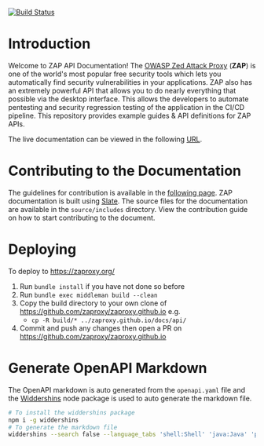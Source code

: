 [![Build Status](https://travis-ci.com/zaproxy/zap-api-docs.svg?branch=master)](https://travis-ci.com/zaproxy/zap-api-docs)

# Introduction

Welcome to ZAP API Documentation! The [OWASP Zed Attack Proxy](https://www.owasp.org/index.php/OWASP_Zed_Attack_Proxy_Project) (**ZAP**) 
is one of the world's most popular free security tools which lets you automatically find security vulnerabilities in your 
applications. ZAP also has an extremely powerful API that allows you to do nearly everything that possible via the desktop interface.
This allows the developers to automate pentesting and security regression testing of the application in the CI/CD pipeline.
This repository provides example guides & API definitions for ZAP APIs.

The live documentation can be viewed in the following [URL](https://zaproxy.org/docs/api/).

# Contributing to the Documentation

The guidelines for contribution is available in the [following page](https://zaproxy.org/docs/api/#contributions-welcome).
ZAP documentation is built using [Slate](https://github.com/tripit/slate). The source files for the documentation are available 
in the `source/includes` directory. View the contribution guide on how to start contributing to the document.

# Deploying

To deploy to https://zaproxy.org/

1. Run `bundle install` if you have not done so before
1. Run `bundle exec middleman build --clean`
1. Copy the build directory to your own clone of https://github.com/zaproxy/zaproxy.github.io e.g.
    - `cp -R build/* ../zaproxy.github.io/docs/api/`
1. Commit and push any changes then open a PR on https://github.com/zaproxy/zaproxy.github.io

# Generate OpenAPI Markdown

The OpenAPI markdown is auto generated from the `openapi.yaml` file and the [Widdershins](https://github.com/Mermade/widdershins) 
node package is used to auto generate the markdown file.

```bash
# To install the widdershins package
npm i -g widdershins
# To generate the markdown file
widdershins --search false --language_tabs 'shell:Shell' 'java:Java' 'python:Python' --summary openapi.yaml source/includes/apis.md
``` 
